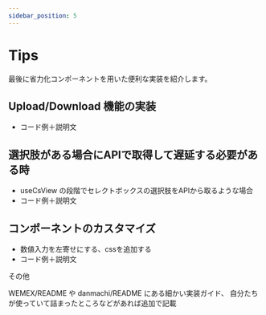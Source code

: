 ```yaml
---
sidebar_position: 5
---
```


# Tips
最後に省力化コンポーネントを用いた便利な実装を紹介します。
## Upload/Download 機能の実装
- コード例＋説明文

## 選択肢がある場合にAPIで取得して遅延する必要がある時
- useCsView の段階でセレクトボックスの選択肢をAPIから取るような場合
- コード例＋説明文

## コンポーネントのカスタマイズ
- 数値入力を左寄せにする、cssを追加する
- コード例＋説明文

その他

WEMEX/README や danmachi/README にある細かい実装ガイド、
自分たちが使っていて詰まったところなどがあれば追加で記載

